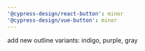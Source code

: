 ```yaml
---
'@cypress-design/react-button': minor
'@cypress-design/vue-button': minor
---
```


add new outline variants: indigo, purple, gray
